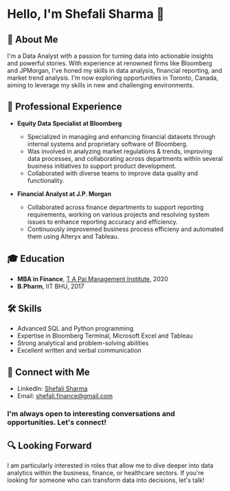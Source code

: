 # Hello, I'm Shefali Sharma 👋

## 🚀 About Me
I'm a Data Analyst with a passion for turning data into actionable insights and powerful stories. With experience at renowned firms like Bloomberg and JPMorgan, I've honed my skills in data analysis, financial reporting, and market trend analysis. I'm now exploring opportunities in Toronto, Canada, aiming to leverage my skills in new and challenging environments.

## 💼 Professional Experience
- **Equity Data Specialist at Bloomberg**
  - Specialized in managing and enhancing financial datasets through internal systems and proprietary software of Bloomberg.
  - Was involved in analyzing market regulations & trends, improving data processes, and collaborating across departments within several business initiatives to support product development.
  - Collaborated with diverse teams to improve data quality and functionality.

- **Financial Analyst at J.P. Morgan**
  - Collaborated across finance departments to support reporting requirements, working on various projects and resolving system issues to enhance reporting accuracy and efficiency.
  - Continuously improvemed business process efficieny and automated them using Alteryx and Tableau.

## 🎓 Education
- **MBA in Finance**, [T A Pai Management Institute](https://www.tapmi.edu.in/programs/mba/), 2020
- **B.Pharm**, IIT BHU, 2017

## 🛠 Skills
- Advanced SQL and Python programming
- Expertise in Bloomberg Terminal, Microsoft Excel and Tableau
- Strong analytical and problem-solving abilities
- Excellent written and verbal communication

## 🤝 Connect with Me
- LinkedIn: [Shefali Sharma](https://www.linkedin.com/in/shefaliisharma/)
- Email: [shefali.finance@gmail.com](mailto:shefali.finance@gmail.com)

### I'm always open to interesting conversations and opportunities. Let's connect! 

## 🔍 Looking Forward
I am particularly interested in roles that allow me to dive deeper into data analytics within the business, finance, or healthcare sectors. If you're looking for someone who can transform data into decisions, let's talk!
